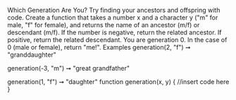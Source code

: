 
Which Generation Are You?
Try finding your ancestors and offspring with code.
Create a function that takes a number x and a character y ("m" for male, "f" for female), and returns the name of an ancestor (m/f) or descendant (m/f).
If the number is negative, return the related ancestor.
If positive, return the related descendant.
You are generation 0. In the case of 0 (male or female), return "me!".
Examples
generation(2, "f") ➞ "granddaughter"

generation(-3, "m") ➞ "great grandfather"

generation(1, "f") ➞ "daughter"
function generation(x, y) {
	//insert code here
}